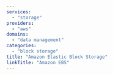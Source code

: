 ```yaml
---
services:
  - "storage"
providers:
  - "aws"
domains:
  - "data management"
categories:
  - "block storage"
title: "Amazon Elastic Block Storage"
linkTitle: "Amazon EBS"
---
```

